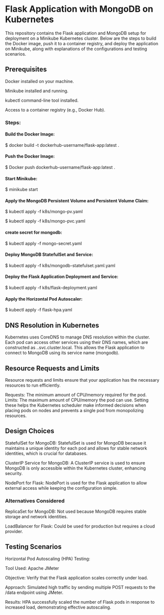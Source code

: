 # Flask Application with MongoDB on Kubernetes

This repository contains the Flask application and MongoDB setup for deployment on a Minikube Kubernetes cluster. Below are the steps to build the Docker image, push it to a container registry, and deploy the application on Minikube, along with explanations of the configurations and testing scenarios.


## Prerequisites
Docker installed on your machine.

Minikube installed and running.

kubectl command-line tool installed.

Access to a container registry (e.g., Docker Hub).

### Steps:

#### Build the Docker Image:

$ docker build -t dockerhub-username/flask-app:latest .

#### Push the Docker Image:

$ Docker push dockerhub-username/flask-app:latest .

#### Start Minikube:

$ minikube start

#### Apply the MongoDB Persistent Volume and Persistent Volume Claim:

$ kubectl apply -f k8s/mongo-pv.yaml

$ kubectl apply -f k8s/mongo-pvc.yaml

#### create secret for mongodb:

$ kubectl apply -f mongo-secret.yaml

#### Deploy MongoDB StatefulSet and Service:

$ kubectl apply -f k8s/mongodb-statefulset.yaml.yaml

#### Deploy the Flask Application Deployment and Service:

$ kubectl apply -f k8s/flask-deployment.yaml

#### Apply the Horizontal Pod Autoscaler:

$ kubectl apply -f flask-hpa.yaml




## DNS Resolution in Kubernetes
Kubernetes uses CoreDNS to manage DNS resolution within the cluster. Each pod can access other services using their DNS names, which are constructed as <service-name>.<namespace>.svc.cluster.local. This allows the Flask application to connect to MongoDB using its service name (mongodb).

## Resource Requests and Limits
Resource requests and limits ensure that your application has the necessary resources to run efficiently.

Requests: The minimum amount of CPU/memory required for the pod.
Limits: The maximum amount of CPU/memory the pod can use.
Setting these helps the Kubernetes scheduler make informed decisions when placing pods on nodes and prevents a single pod from monopolizing resources.

## Design Choices
StatefulSet for MongoDB: StatefulSet is used for MongoDB because it maintains a unique identity for each pod and allows for stable network identities, which is crucial for databases.

ClusterIP Service for MongoDB: A ClusterIP service is used to ensure MongoDB is only accessible within the Kubernetes cluster, enhancing security.

NodePort for Flask: NodePort is used for the Flask application to allow external access while keeping the configuration simple.

### Alternatives Considered

ReplicaSet for MongoDB: Not used because MongoDB requires stable storage and network identities.

LoadBalancer for Flask: Could be used for production but requires a cloud provider.


## Testing Scenarios

Horizontal Pod Autoscaling (HPA) Testing:

Tool Used: Apache JMeter

Objective: Verify that the Flask application scales correctly under load.

Approach: Simulated high traffic by sending multiple POST requests to the /data endpoint using JMeter.

Results: HPA successfully scaled the number of Flask pods in response to increased load, demonstrating effective autoscaling.


